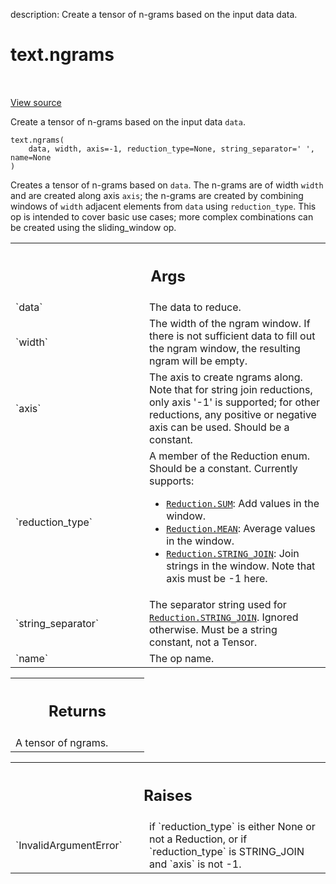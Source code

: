description: Create a tensor of n-grams based on the input data data.

<div itemscope itemtype="http://developers.google.com/ReferenceObject">
<meta itemprop="name" content="text.ngrams" />
<meta itemprop="path" content="Stable" />
</div>

# text.ngrams

<!-- Insert buttons and diff -->

<table class="tfo-notebook-buttons tfo-api nocontent" align="left">

</table>

<a target="_blank" href="https://github.com/tensorflow/text/tree/master/tensorflow_text/python/ops/ngrams_op.py">View
source</a>

Create a tensor of n-grams based on the input data `data`.

<pre class="devsite-click-to-copy prettyprint lang-py tfo-signature-link">
<code>text.ngrams(
    data, width, axis=-1, reduction_type=None, string_separator=' ', name=None
)
</code></pre>

<!-- Placeholder for "Used in" -->

Creates a tensor of n-grams based on `data`. The n-grams are of width `width`
and are created along axis `axis`; the n-grams are created by combining
windows of `width` adjacent elements from `data` using `reduction_type`. This
op is intended to cover basic use cases; more complex combinations can be
created using the sliding_window op.

<!-- Tabular view -->
 <table class="responsive fixed orange">
<colgroup><col width="214px"><col></colgroup>
<tr><th colspan="2"><h2 class="add-link">Args</h2></th></tr>

<tr> <td> `data` </td> <td> The data to reduce. </td> </tr><tr> <td> `width`
</td> <td> The width of the ngram window. If there is not sufficient data to
fill out the ngram window, the resulting ngram will be empty. </td> </tr><tr>
<td> `axis` </td> <td> The axis to create ngrams along. Note that for string
join reductions, only axis '-1' is supported; for other reductions, any positive
or negative axis can be used. Should be a constant. </td> </tr><tr> <td>
`reduction_type` </td> <td> A member of the Reduction enum. Should be a
constant. Currently supports:

*   <a href="../text/Reduction.md#SUM"><code>Reduction.SUM</code></a>: Add
    values in the window.
*   <a href="../text/Reduction.md#MEAN"><code>Reduction.MEAN</code></a>: Average
    values in the window.
*   <a href="../text/Reduction.md#STRING_JOIN"><code>Reduction.STRING_JOIN</code></a>: Join strings in the window.
    Note that axis must be -1 here.
    </td>
    </tr><tr>
    <td>
    `string_separator`
    </td>
    <td>
    The separator string used for <a href="../text/Reduction.md#STRING_JOIN"><code>Reduction.STRING_JOIN</code></a>.
    Ignored otherwise. Must be a string constant, not a Tensor.
    </td>
    </tr><tr>
    <td>
    `name`
    </td>
    <td>
    The op name.
    </td>
    </tr>
    </table>

<!-- Tabular view -->
 <table class="responsive fixed orange">
<colgroup><col width="214px"><col></colgroup>
<tr><th colspan="2"><h2 class="add-link">Returns</h2></th></tr>
<tr class="alt">
<td colspan="2">
A tensor of ngrams.
</td>
</tr>

</table>

<!-- Tabular view -->
 <table class="responsive fixed orange">
<colgroup><col width="214px"><col></colgroup>
<tr><th colspan="2"><h2 class="add-link">Raises</h2></th></tr>

<tr>
<td>
`InvalidArgumentError`
</td>
<td>
if `reduction_type` is either None or not a Reduction,
or if `reduction_type` is STRING_JOIN and `axis` is not -1.
</td>
</tr>
</table>

